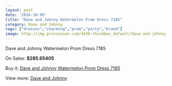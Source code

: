 ```yaml
---
layout: post
date: '2016-10-09'
title: "Dave and Johnny Watermelon Prom Dress 7185"
category: Dave and Johnny
tags: ["dresses","charming","prom","party","brand"]
image: http://img.princessan.com/4438-thickbox_default/dave-and-johnny-watermelon-prom-dress-7185.jpg
---
```

Dave and Johnny Watermelon Prom Dress 7185

On Sales: **$285.65405**
<a href="https://www.princessan.com/en/dave-and-johnny/2086-dave-and-johnny-watermelon-prom-dress-7185.html"><amp-img layout="responsive" width="600" height="600" src="//img.princessan.com/4438-thickbox_default/dave-and-johnny-watermelon-prom-dress-7185.jpg" alt="Dave and Johnny Watermelon Prom Dress 7185 0" /></a>
<a href="https://www.princessan.com/en/dave-and-johnny/2086-dave-and-johnny-watermelon-prom-dress-7185.html"><amp-img layout="responsive" width="600" height="600" src="//img.princessan.com/4439-thickbox_default/dave-and-johnny-watermelon-prom-dress-7185.jpg" alt="Dave and Johnny Watermelon Prom Dress 7185 1" /></a>

Buy it: [Dave and Johnny Watermelon Prom Dress 7185](https://www.princessan.com/en/dave-and-johnny/2086-dave-and-johnny-watermelon-prom-dress-7185.html "Dave and Johnny Watermelon Prom Dress 7185")

View more: [Dave and Johnny](https://www.princessan.com/en/16-dave-and-johnny "Dave and Johnny")